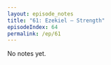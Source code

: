 ```yaml
---
layout: episode_notes
title: "61: Ezekiel — Strength"
episodeIndex: 64
permalink: /ep/61
---
```

No notes yet.
